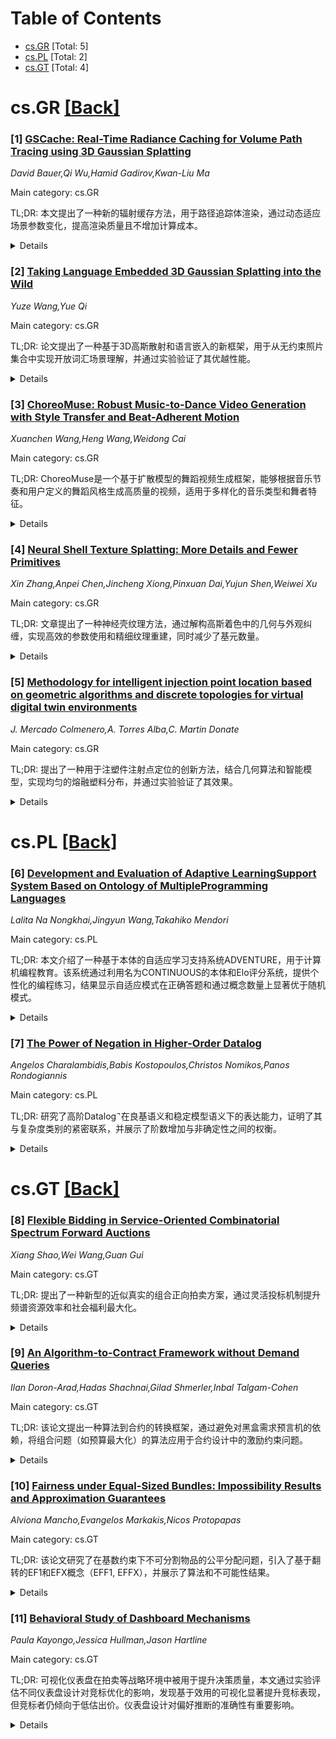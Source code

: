 <div id=toc></div>

# Table of Contents

- [cs.GR](#cs.GR) [Total: 5]
- [cs.PL](#cs.PL) [Total: 2]
- [cs.GT](#cs.GT) [Total: 4]


<div id='cs.GR'></div>

# cs.GR [[Back]](#toc)

### [1] [GSCache: Real-Time Radiance Caching for Volume Path Tracing using 3D Gaussian Splatting](https://arxiv.org/abs/2507.19718)
*David Bauer,Qi Wu,Hamid Gadirov,Kwan-Liu Ma*

Main category: cs.GR

TL;DR: 本文提出了一种新的辐射缓存方法，用于路径追踪体渲染，通过动态适应场景参数变化，提高渲染质量且不增加计算成本。


<details>
  <summary>Details</summary>
Motivation: 科学可视化中的体渲染需要应对光真实渲染技术的高像素方差和慢渲染性能问题。

Method: 采用基于3D高斯抛射的多级路径空间辐射缓存，动态适应场景参数变化。

Result: 与基准路径追踪器和神经辐射缓存方法相比，新方法显著提升了渲染质量并保持了计算效率。

Conclusion: 本文提出的路径空间辐射缓存是一个易于集成且高效的解决方案，适用于体渲染应用。

Abstract: Real-time path tracing is rapidly becoming the standard for rendering in
entertainment and professional applications. In scientific visualization,
volume rendering plays a crucial role in helping researchers analyze and
interpret complex 3D data. Recently, photorealistic rendering techniques have
gained popularity in scientific visualization, yet they face significant
challenges. One of the most prominent issues is slow rendering performance and
high pixel variance caused by Monte Carlo integration. In this work, we
introduce a novel radiance caching approach for path-traced volume rendering.
Our method leverages advances in volumetric scene representation and adapts 3D
Gaussian splatting to function as a multi-level, path-space radiance cache.
This cache is designed to be trainable on the fly, dynamically adapting to
changes in scene parameters such as lighting configurations and transfer
functions. By incorporating our cache, we achieve less noisy, higher-quality
images without increasing rendering costs. To evaluate our approach, we compare
it against a baseline path tracer that supports uniform sampling and next-event
estimation and the state-of-the-art for neural radiance caching. Through both
quantitative and qualitative analyses, we demonstrate that our path-space
radiance cache is a robust solution that is easy to integrate and significantly
enhances the rendering quality of volumetric visualization applications while
maintaining comparable computational efficiency.

</details>


### [2] [Taking Language Embedded 3D Gaussian Splatting into the Wild](https://arxiv.org/abs/2507.19830)
*Yuze Wang,Yue Qi*

Main category: cs.GR

TL;DR: 论文提出了一种基于3D高斯散射和语言嵌入的新框架，用于从无约束照片集合中实现开放词汇场景理解，并通过实验验证了其优越性能。


<details>
  <summary>Details</summary>
Motivation: 当前利用互联网照片进行3D重建的研究主要关注虚拟探索，而忽略了建筑风格和结构知识的沉浸式理解。因此，论文旨在利用无约束照片集合，开发一种沉浸式方法，理解建筑组件的3D结构。

Method: 论文扩展了语言嵌入的3D高斯散射（3DGS）技术，提出了一种新框架。具体包括：从重建的辐射场中渲染多外观图像，提取多外观CLIP特征和语言特征不确定性图，提出瞬时不确定性感知自编码器和多外观语言场3DGS表示，以及后集成策略。

Result: 实验结果表明，该方法在开放词汇分割任务上优于现有方法，并支持交互式漫游、建筑风格模式识别和3D场景编辑等应用。

Conclusion: 论文成功提出了一种新框架，能够从无约束照片集合中实现开放词汇场景理解，为建筑风格和结构知识的沉浸式理解提供了有效工具。

Abstract: Recent advances in leveraging large-scale Internet photo collections for 3D
reconstruction have enabled immersive virtual exploration of landmarks and
historic sites worldwide. However, little attention has been given to the
immersive understanding of architectural styles and structural knowledge, which
remains largely confined to browsing static text-image pairs. Therefore, can we
draw inspiration from 3D in-the-wild reconstruction techniques and use
unconstrained photo collections to create an immersive approach for
understanding the 3D structure of architectural components? To this end, we
extend language embedded 3D Gaussian splatting (3DGS) and propose a novel
framework for open-vocabulary scene understanding from unconstrained photo
collections. Specifically, we first render multiple appearance images from the
same viewpoint as the unconstrained image with the reconstructed radiance
field, then extract multi-appearance CLIP features and two types of language
feature uncertainty maps-transient and appearance uncertainty-derived from the
multi-appearance features to guide the subsequent optimization process. Next,
we propose a transient uncertainty-aware autoencoder, a multi-appearance
language field 3DGS representation, and a post-ensemble strategy to effectively
compress, learn, and fuse language features from multiple appearances. Finally,
to quantitatively evaluate our method, we introduce PT-OVS, a new benchmark
dataset for assessing open-vocabulary segmentation performance on unconstrained
photo collections. Experimental results show that our method outperforms
existing methods, delivering accurate open-vocabulary segmentation and enabling
applications such as interactive roaming with open-vocabulary queries,
architectural style pattern recognition, and 3D scene editing.

</details>


### [3] [ChoreoMuse: Robust Music-to-Dance Video Generation with Style Transfer and Beat-Adherent Motion](https://arxiv.org/abs/2507.19836)
*Xuanchen Wang,Heng Wang,Weidong Cai*

Main category: cs.GR

TL;DR: ChoreoMuse是一个基于扩散模型的舞蹈视频生成框架，能够根据音乐节奏和用户定义的舞蹈风格生成高质量的视频，适用于多样化的音乐类型和舞者特征。


<details>
  <summary>Details</summary>
Motivation: 现代艺术制作需要能够适应多样化音乐风格和个体舞者特征的自动化编舞生成。现有方法在生成与音乐节奏和用户定义风格相协调的高质量舞蹈视频方面表现不足。

Method: ChoreoMuse使用SMPL格式参数作为音乐和视频生成的中间媒介，结合新型音乐编码器MotionTune从音频中提取运动提示，并通过两个新指标定量评估舞蹈与音乐及编舞风格的匹配程度。

Result: 实验证明，ChoreoMuse在视频质量、节拍对齐、舞蹈多样性和风格一致性等多个维度上达到最新技术水平的性能。

Conclusion: ChoreoMuse是一种适用于广泛创意应用的强大解决方案，能够支持风格可控、高保真的舞蹈视频生成。

Abstract: Modern artistic productions increasingly demand automated choreography
generation that adapts to diverse musical styles and individual dancer
characteristics. Existing approaches often fail to produce high-quality dance
videos that harmonize with both musical rhythm and user-defined choreography
styles, limiting their applicability in real-world creative contexts. To
address this gap, we introduce ChoreoMuse, a diffusion-based framework that
uses SMPL format parameters and their variation version as intermediaries
between music and video generation, thereby overcoming the usual constraints
imposed by video resolution. Critically, ChoreoMuse supports
style-controllable, high-fidelity dance video generation across diverse musical
genres and individual dancer characteristics, including the flexibility to
handle any reference individual at any resolution. Our method employs a novel
music encoder MotionTune to capture motion cues from audio, ensuring that the
generated choreography closely follows the beat and expressive qualities of the
input music. To quantitatively evaluate how well the generated dances match
both musical and choreographic styles, we introduce two new metrics that
measure alignment with the intended stylistic cues. Extensive experiments
confirm that ChoreoMuse achieves state-of-the-art performance across multiple
dimensions, including video quality, beat alignment, dance diversity, and style
adherence, demonstrating its potential as a robust solution for a wide range of
creative applications. Video results can be found on our project page:
https://choreomuse.github.io.

</details>


### [4] [Neural Shell Texture Splatting: More Details and Fewer Primitives](https://arxiv.org/abs/2507.20200)
*Xin Zhang,Anpei Chen,Jincheng Xiong,Pinxuan Dai,Yujun Shen,Weiwei Xu*

Main category: cs.GR

TL;DR: 文章提出了一种神经壳纹理方法，通过解构高斯着色中的几何与外观纠缠，实现高效的参数使用和精细纹理重建，同时减少了基元数量。


<details>
  <summary>Details</summary>
Motivation: 高斯着色技术在新视角合成中表现出色，但高重建质量需要大量基元，这是由于几何与外观的纠缠问题。作者希望通过解构这两者来提高效率。

Method: 引入神经壳纹理作为全局表示，用高斯基元同时表示几何和纹理采样器，高效地将纹理特征映射到图像空间。

Result: 实验表明，该方法在显著减少基元数量的同时，实现了高参数效率、精细纹理重建和易于纹理网格提取。

Conclusion: 通过解构几何与外观，该方法在高斯着色中实现了高效、高质量的纹理表示，为相关领域提供了新思路。

Abstract: Gaussian splatting techniques have shown promising results in novel view
synthesis, achieving high fidelity and efficiency. However, their high
reconstruction quality comes at the cost of requiring a large number of
primitives. We identify this issue as stemming from the entanglement of
geometry and appearance in Gaussian Splatting. To address this, we introduce a
neural shell texture, a global representation that encodes texture information
around the surface. We use Gaussian primitives as both a geometric
representation and texture field samplers, efficiently splatting texture
features into image space. Our evaluation demonstrates that this
disentanglement enables high parameter efficiency, fine texture detail
reconstruction, and easy textured mesh extraction, all while using
significantly fewer primitives.

</details>


### [5] [Methodology for intelligent injection point location based on geometric algorithms and discrete topologies for virtual digital twin environments](https://arxiv.org/abs/2507.20922)
*J. Mercado Colmenero,A. Torres Alba,C. Martin Donate*

Main category: cs.GR

TL;DR: 提出了一种用于注塑件注射点定位的创新方法，结合几何算法和智能模型，实现均匀的熔融塑料分布，并通过实验验证了其效果。


<details>
  <summary>Details</summary>
Motivation: 传统的注塑模具进料系统设计依赖专家干预，耗时且成本高。本文旨在开发一种无需专家干预的自动化方法，以降低成本并提高效率。

Method: 采用几何算法和智能模型，包括计算离散模型重心、生成几何矩阵及正交投影等子算法，最终确定最优注射点位置。

Result: 通过六个复杂几何案例的流变学模拟验证，该方法实现了熔融塑料的均匀分布，并显著降低了填充阶段的压力损失。

Conclusion: 该方法无需专家干预，节省了时间和成本，适用于多种设计环境和虚拟孪生系统，并为新产品设计提供了高效的数字化解决方案。

Abstract: This article presents an innovative methodology for locating injection points
in injection-molded parts using intelligent models with geometric algorithms
for discrete topologies. The first algorithm calculates the center of mass of
the discrete model based on the center of mass of each triangular facet in the
system, ensuring uniform molten plastic distribution during mold cavity
filling. Two sub-algorithms intelligently evaluate the geometry and optimal
injection point location. The first sub-algorithm generates a geometric matrix
based on a two-dimensional nodal quadrature adapted to the part's bounding box.
The second sub-algorithm projects the nodal matrix and associated circular
areas orthogonally on the part's surface along the demolding direction. The
optimal injection point location is determined by minimizing the distance to
the center of mass from the first algorithm's result. This novel methodology
has been validated through rheological simulations in six case studies with
complex geometries. The results demonstrate uniform and homogeneous molten
plastic distribution with minimal pressure loss during the filling phase.
Importantly, this methodology does not require expert intervention, reducing
time and costs associated with manual injection mold feed system design. It is
also adaptable to various design environments and virtual twin systems, not
tied to specific CAD software. The validated results surpass the state of the
art, offering an agile alternative for digital twin applications in new product
design environments, reducing dependence on experts, facilitating designer
training, and ultimately cutting costs

</details>


<div id='cs.PL'></div>

# cs.PL [[Back]](#toc)

### [6] [Development and Evaluation of Adaptive LearningSupport System Based on Ontology of MultipleProgramming Languages](https://arxiv.org/abs/2507.19728)
*Lalita Na Nongkhai,Jingyun Wang,Takahiko Mendori*

Main category: cs.PL

TL;DR: 本文介绍了一种基于本体的自适应学习支持系统ADVENTURE，用于计算机编程教育。该系统通过利用名为CONTINUOUS的本体和Elo评分系统，提供个性化的编程练习，结果显示自适应模式在正确答题和通过概念数量上显著优于随机模式。


<details>
  <summary>Details</summary>
Motivation: 为应对编程教育中个性化学习的需求，开发一种能够根据学习者技能水平动态调整练习的自适应系统。

Method: 系统采用名为CONTINUOUS的本体来可视化编程概念并提供提示，结合Elo评分系统动态调整练习难度。

Result: 实验比较了自适应和随机两种模式，结果显示自适应模式在正确答题和通过概念数量上显著优于随机模式。

Conclusion: ADVENTURE系统有效支持学习者进行编程练习，自适应模式比随机模式更能提升学习效果。

Abstract: This paper introduces an ontology-based approach within an adaptive learning
support system for computer programming. This system (named ADVENTURE) is
designed to deliver personalized programming exercises that are tailored to
individual learners' skill levels. ADVENTURE utilizes an ontology, named
CONTINUOUS, which encompasses common concepts across multiple programming
languages. The system leverages this ontology not only to visualize programming
concepts but also to provide hints during practice programming exercises and
recommend subsequent programming concepts. The adaptive mechanism is driven by
the Elo Rating System, applied in an educational context to dynamically
estimate the most appropriate exercise difficulty for each learner. An
experimental study compared two instructional modes, adaptive and random, based
on six features derived from 1,186 code submissions across all the experimental
groups. The results indicate significant differences in four of six analyzed
features between these two modes. Notably, the adaptive mode demonstrates a
significant difference over the random mode in two features, the submission of
correct answers and the number of pass concepts. Therefore, these results
underscore that this adaptive learning support system may support learners in
practicing programming exercises.

</details>


### [7] [The Power of Negation in Higher-Order Datalog](https://arxiv.org/abs/2507.20251)
*Angelos Charalambidis,Babis Kostopoulos,Christos Nomikos,Panos Rondogiannis*

Main category: cs.PL

TL;DR: 研究了高阶Datalog$^\neg$在良基语义和稳定模型语义下的表达能力，证明了其与复杂度类别的紧密联系，并展示了阶数增加与非确定性之间的权衡。


<details>
  <summary>Details</summary>
Motivation: 探讨高阶Datalog$^\neg$在不同语义下的表达能力，揭示其与复杂度类别的对应关系，以及阶数与非确定性之间的交互作用。

Method: 通过使用语言的强大存在谓词变量、部分应用关系和关系枚举，证明了在良基语义下$(k+1)$-Order Datalog$^\neg$捕获k-EXP的能力；在稳定模型语义下，展示了其捕获co-(k-NEXP)和k-NEXP的能力。

Result: 在良基语义下，$(k+1)$-Order Datalog$^\neg$捕获k-EXP；在稳定模型语义下，使用谨慎推理捕获co-(k-NEXP)，使用勇敢推理捕获k-NEXP。分层片段也表现出类似的表达能力。

Conclusion: 研究建立了一个表达能力层次结构，展示了在更高阶逻辑编程中阶数增加与非确定性之间的权衡，良基语义下的高阶程序可以超越低阶程序在稳定模型语义下的表达能力。

Abstract: We investigate the expressive power of Higher-Order Datalog$^\neg$ under both
the well-founded and the stable model semantics, establishing tight connections
with complexity classes. We prove that under the well-founded semantics, for
all $k\geq 1$, $(k+1)$-Order Datalog$^\neg$ captures k-EXP, a result that holds
without explicit ordering of the input database. The proof of this fact can be
performed either by using the powerful existential predicate variables of the
language or by using partially applied relations and relation enumeration.
Furthermore, we demonstrate that this expressive power is retained within a
stratified fragment of the language. Under the stable model semantics, we show
that $(k+1)$-Order Datalog$^\neg$ captures co-(k-NEXP) using cautious reasoning
and k-NEXP using brave reasoning, again with analogous results for the
stratified fragment augmented with choice rules. Our results establish a
hierarchy of expressive power, highlighting an interesting trade-off between
order and non-determinism in the context of higher-order logic programming:
increasing the order of programs under the well-founded semantics can surpass
the expressive power of lower-order programs under the stable model semantics.

</details>


<div id='cs.GT'></div>

# cs.GT [[Back]](#toc)

### [8] [Flexible Bidding in Service-Oriented Combinatorial Spectrum Forward Auctions](https://arxiv.org/abs/2507.19720)
*Xiang Shao,Wei Wang,Guan Gui*

Main category: cs.GT

TL;DR: 提出了一种新型的近似真实的组合正向拍卖方案，通过灵活投标机制提升频谱资源效率和社会福利最大化。


<details>
  <summary>Details</summary>
Motivation: 传统的频谱拍卖固定投标和匹配机制限制了参与者策略的灵活性，导致动态频谱共享环境中社会福利不够优化。

Method: 提出了一种灵活的投标机制，买家提交包含基础频谱需求和可调整需求范围的组合投标，拍卖者通过频谱等效映射(SEM)系数标准化频段估值，并采用贪心匹配算法对资源进行动态分配。

Result: 仿真结果表明，灵活的投标机制显著优于现有基准方法，在动态频谱共享场景中实现了更高的社会福利。

Conclusion: 提出的方案通过动态优化频谱分配提高了资源效率和社会福利，适用于动态频谱共享环境。

Abstract: Traditional combinatorial spectrum auctions mainly rely on fixed bidding and
matching processes, which limit participants' ability to adapt their strategies
and often result in suboptimal social welfare in dynamic spectrum sharing
environments. To address these limitations, we propose a novel approximately
truthful combinatorial forward auction scheme with a flexible bidding mechanism
aimed at enhancing resource efficiency and maximizing social welfare. In the
proposed scheme, each buyer submits a combinatorial bid consisting of the base
spectrum demand and adjustable demand ranges, enabling the auctioneer to
dynamically optimize spectrum allocation in response to market conditions. To
standardize the valuation across heterogeneous frequency bands, we introduce a
Spectrum Equivalent Mapping (SEM) coefficient. A greedy matching algorithm is
employed to determine winning bids by sorting buyers based on their equivalent
unit bid prices and allocating resources within supply constraints. Simulation
results demonstrate that the proposed flexible bidding mechanism significantly
outperforms existing benchmark methods, achieving notably higher social welfare
in dynamic spectrum sharing scenarios.

</details>


### [9] [An Algorithm-to-Contract Framework without Demand Queries](https://arxiv.org/abs/2507.20038)
*Ilan Doron-Arad,Hadas Shachnai,Gilad Shmerler,Inbal Talgam-Cohen*

Main category: cs.GT

TL;DR: 该论文提出一种算法到合约的转换框架，通过避免对黑盒需求预言机的依赖，将组合问题（如预算最大化）的算法应用于合约设计中的激励约束问题。


<details>
  <summary>Details</summary>
Motivation: 论文的动机是解决代理人在项目成功时为委托人执行成本高昂的任务时，如何设计合约以激励代理人的问题。传统的预算最大化问题已有近似方案，但在合约设计中仍需探索。

Method: 论文提出了一种“局部-全局”框架：局部步骤是通过近似解决需求问题的双面强化变体；全局步骤则利用局部结果找到近似最优合约。该框架适用于多种组合约束。

Result: 研究结果显示，该框架能够为多维预算、预算拟阵和预算匹配约束等组合约束提供近似最优合约，且近似效果与纯算法问题的近似效果相当。此外，还实现了多代理合约设置的解决方案。

Conclusion: 论文通过算法到合约的转换框架，成功解决了合约设计中的激励约束问题，并展示了其在多种组合约束和多代理环境下的适用性和有效性。

Abstract: Consider costly tasks that add up to the success of a project, and must be
fitted by an agent into a given time-frame. This is an instance of the classic
budgeted maximization problem, which admits an approximation scheme (FPTAS).
Now assume the agent is performing these tasks on behalf of a principal, who is
the one to reap the rewards if the project succeeds. The principal must design
a contract to incentivize the agent. Is there still an approximation scheme? In
this work, our ultimate goal is an algorithm-to-contract transformation, which
transforms algorithms for combinatorial problems (like budgeted maximization)
to tackle incentive constraints that arise in contract design. Our approach
diverges from previous works on combinatorial contract design by avoiding an
assumption of black-box access to a demand oracle.
  We first show how to "lift" the FPTAS for budgeted maximization to obtain the
best-possible multiplicative and additive FPTAS for the contract design
problem. We establish this through our "local-global" framework, in which the
"local" step is to (approximately) solve a two-sided strengthened variant of
the demand problem. The "global" step then utilizes the local one to find the
approximately optimal contract. We apply our framework to a host of
combinatorial constraints including multi-dimensional budgets, budgeted
matroid, and budgeted matching constraints. In all cases we achieve an
approximation essentially matching the best approximation for the purely
algorithmic problem. We also develop a method to tackle multi-agent contract
settings, where the team of working agents must abide to combinatorial
feasibility constraints.

</details>


### [10] [Fairness under Equal-Sized Bundles: Impossibility Results and Approximation Guarantees](https://arxiv.org/abs/2507.20899)
*Alviona Mancho,Evangelos Markakis,Nicos Protopapas*

Main category: cs.GT

TL;DR: 该论文研究了在基数约束下不可分割物品的公平分配问题，引入了基于翻转的EF1和EFX概念（EFF1, EFFX），并展示了算法和不可能性结果。


<details>
  <summary>Details</summary>
Motivation: 研究不可分割物品在固定大小分配中的公平分配问题，适用于实际场景如任务分配或团队组建，提出了基于翻转的新公平性标准。

Method: 论文探索了现有技术的局限性，并提出了新的算法，包括共享排名时的常数近似保证和最大化Nash福利的1/2-EFF1分配。

Result: 展示了现有技术无法保证EFFX近似，但在特定条件下（如共享排名或一致价值函数上限）可获得近似保证，同时证明了1/2-EFF1分配的紧性。

Conclusion: 论文揭示了经典EFX与翻转基础的EFFX之间的显著差异，提出了新算法在特定条件下的近似保证，并证明了1/2-EFF1分配的最优性。

Abstract: We study the fair allocation of indivisible goods under cardinality
constraints, where each agent must receive a bundle of fixed size. This models
practical scenarios, such as assigning shifts or forming equally sized teams.
Recently, variants of envy-freeness up to one/any item (EF1, EFX) were
introduced for this setting, based on flips or exchanges of items. Namely, one
can define envy-freeness up to one/any flip (EFF1, EFFX), meaning that an agent
$i$ does not envy another agent $j$ after performing one or any one-item flip
between their bundles that improves the value of $i$.
  We explore algorithmic aspects of this notion, and our contribution is
twofold: we present both algorithmic and impossibility results, highlighting a
stark contrast between the classic EFX concept and its flip-based analogue.
First, we explore standard techniques used in the literature and show that they
fail to guarantee EFFX approximations. On the positive side, we show that we
can achieve a constant factor approximation guarantee when agents share a
common ranking over item values, based on the well-known envy cycle elimination
technique. This idea also leads to a generalized algorithm with approximation
guarantees when agents agree on the top $n$ items and their valuation functions
are bounded. Finally, we show that an algorithm that maximizes the Nash welfare
guarantees a 1/2-EFF1 allocation, and that this bound is tight.

</details>


### [11] [Behavioral Study of Dashboard Mechanisms](https://arxiv.org/abs/2507.20985)
*Paula Kayongo,Jessica Hullman,Jason Hartline*

Main category: cs.GT

TL;DR: 可视化仪表盘在拍卖等战略环境中被用于提升决策质量，本文通过实验评估不同仪表盘设计对竞标优化的影响，发现基于效用的可视化显著提升竞标表现，但竞标者仍倾向于低估出价。仪表盘设计对偏好推断的准确性有重要影响。


<details>
  <summary>Details</summary>
Motivation: 研究可视化仪表盘在拍卖环境中的实际效果，探讨不同设计如何影响竞标者的决策和拍卖者对竞标者偏好的准确推断。

Method: 通过行为实验，比较常见的出价分配规则可视化与基于预期效用的可视化设计，分析其对竞标行为和偏好推断的影响。

Result: 基于效用的可视化显著降低了竞标者的认知负荷，但竞标者仍系统性低估出价。仪表盘设计对偏好推断的准确性产生显著影响，未考虑行为反应的模型会引入估计误差。

Conclusion: 实际应用中需将可视化设计与经济推断假设对齐，明确建模竞标者对仪表盘的行为反应可以提升推断准确性，避免次优分配。

Abstract: Visualization dashboards are increasingly used in strategic settings like
auctions to enhance decision-making and reduce strategic confusion. This paper
presents behavioral experiments evaluating how different dashboard designs
affect bid optimization in reverse first-price auctions. Additionally, we
assess how dashboard designs impact the auction designer's ability to
accurately infer bidders' preferences within the dashboard mechanism framework.
We compare visualizations of the bid allocation rule, commonly deployed in
practice, to alternatives that display expected utility. We find that
utility-based visualizations significantly improve bidding by reducing
cognitive demands on bidders. However, even with improved dashboards, bidders
systematically under-shade their bids, driven by an implicit preference for
certain wins in uncertain settings. As a result, dashboard-based mechanisms
that assume fully rational or risk-neutral bidder responses to dashboards can
produce significant estimation errors when inferring private preferences, which
may lead to suboptimal allocations in practice. Explicitly modeling agents'
behavioral responses to dashboards substantially improves inference accuracy,
highlighting the need to align visualization design and econometric inference
assumptions in practice.

</details>
